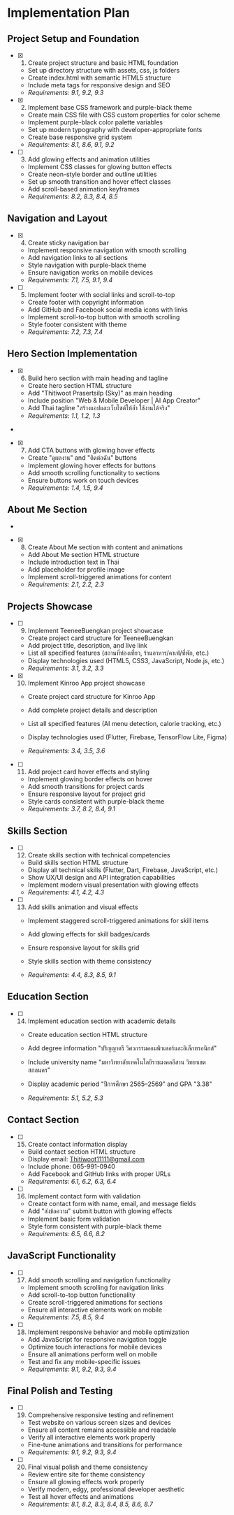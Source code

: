 # Implementation Plan

## Project Setup and Foundation

- [x] 1. Create project structure and basic HTML foundation




  - Set up directory structure with assets, css, js folders
  - Create index.html with semantic HTML5 structure
  - Include meta tags for responsive design and SEO
  - _Requirements: 9.1, 9.2, 9.3_

- [x] 2. Implement base CSS framework and purple-black theme





  - Create main CSS file with CSS custom properties for color scheme
  - Implement purple-black color palette variables
  - Set up modern typography with developer-appropriate fonts
  - Create base responsive grid system
  - _Requirements: 8.1, 8.6, 9.1, 9.2_



- [ ] 3. Add glowing effects and animation utilities






  - Implement CSS classes for glowing button effects
  - Create neon-style border and outline utilities
  - Set up smooth transition and hover effect classes
  - Add scroll-based animation keyframes
  - _Requirements: 8.2, 8.3, 8.4, 8.5_



## Navigation and Layout


- [x] 4. Create sticky navigation bar




  - Implement responsive navigation with smooth scrolling
  - Add navigation links to all sections
  - Style navigation with purple-black theme
  - Ensure navigation works on mobile devices
  - _Requirements: 7.1, 7.5, 9.1, 9.4_



- [ ] 5. Implement footer with social links and scroll-to-top


  - Create footer with copyright information
  - Add GitHub and Facebook social media icons with links
  - Implement scroll-to-top button with smooth scrolling
  - Style footer consistent with theme
  - _Requirements: 7.2, 7.3, 7.4_



## Hero Section Implementation

- [x] 6. Build hero section with main heading and tagline



  - Create hero section HTML structure
  - Add "Thitiwoot Prasertsilp (Sky)" as main heading
  - Include position "Web & Mobile Developer | AI App Creator"
  - Add Thai tagline "สร้างแอปและเว็บไซต์ให้ล้ำ ใช้งานได้จริง"
  - _Requirements: 1.1, 1.2, 1.3_
-

- [x] 7. Add CTA buttons with glowing hover effects




  - Create "ดูผลงาน" and "ติดต่อฉัน" buttons
  - Implement glowing hover effects for buttons
  - Add smooth scrolling functionality to sections
  - Ensure buttons work on touch devices
  - _Requirements: 1.4, 1.5, 9.4_

## About Me Section
-

- [x] 8. Create About Me section with content and animations



  - Add About Me section HTML structure
  - Include introduction text in Thai
  - Add placeholder for profile image
  - Implement scroll-triggered animations for content
  - _Requirements: 2.1, 2.2, 2.3_

## Projects Showcase




- [ ] 9. Implement TeeneeBuengkan project showcase

  - Create project card structure for TeeneeBuengkan
  - Add project title, description, and live link
  - List all specified features (สถานที่ท่องเที่ยว, ร้านอาหาร/คาเฟ่/ที่พัก, etc.)
  - Display technologies used (HTML5, CSS3, JavaScript, Node.js, etc.)
  - _Requirements: 3.1, 3.2, 3.3_

- [x] 10. Implement Kinroo App project showcase





  - Create project card structure for Kinroo App
  - Add complete project details and description
  - List all specified features (AI menu detection, calorie tracking, etc.)



  - Display technologies used (Flutter, Firebase, TensorFlow Lite, Figma)
  - _Requirements: 3.4, 3.5, 3.6_

- [ ] 11. Add project card hover effects and styling

  - Implement glowing border effects on hover
  - Add smooth transitions for project cards
  - Ensure responsive layout for project grid
  - Style cards consistent with purple-black theme
  - _Requirements: 3.7, 8.2, 8.4, 9.1_



## Skills Section

- [ ] 12. Create skills section with technical competencies

  - Build skills section HTML structure
  - Display all technical skills (Flutter, Dart, Firebase, JavaScript, etc.)
  - Show UX/UI design and API integration capabilities
  - Implement modern visual presentation with glowing effects
  - _Requirements: 4.1, 4.2, 4.3_

- [ ] 13. Add skills animation and visual effects

  - Implement staggered scroll-triggered animations for skill items
  - Add glowing effects for skill badges/cards
  - Ensure responsive layout for skills grid


  - Style skills section with theme consistency
  - _Requirements: 4.4, 8.3, 8.5, 9.1_

## Education Section

- [ ] 14. Implement education section with academic details

  - Create education section HTML structure
  - Add degree information "ปริญญาตรี วิศวกรรมคอมพิวเตอร์และอิเล็กทรอนิกส์"
  - Include university name "มหาวิทยาลัยเทคโนโลยีราชมงคลอีสาน วิทยาเขตสกลนคร"


  - Display academic period "ปีการศึกษา 2565–2569" and GPA "3.38"
  - _Requirements: 5.1, 5.2, 5.3_

## Contact Section

- [ ] 15. Create contact information display

  - Build contact section HTML structure
  - Display email: Thitiwoot11111@gmail.com
  - Include phone: 065-991-0940
  - Add Facebook and GitHub links with proper URLs
  - _Requirements: 6.1, 6.2, 6.3, 6.4_

- [ ] 16. Implement contact form with validation

  - Create contact form with name, email, and message fields
  - Add "ส่งข้อความ" submit button with glowing effects
  - Implement basic form validation
  - Style form consistent with purple-black theme
  - _Requirements: 6.5, 6.6, 8.2_

## JavaScript Functionality


- [ ] 17. Add smooth scrolling and navigation functionality

  - Implement smooth scrolling for navigation links
  - Add scroll-to-top button functionality
  - Create scroll-triggered animations for sections
  - Ensure all interactive elements work on mobile
  - _Requirements: 7.5, 8.5, 9.4_

- [ ] 18. Implement responsive behavior and mobile optimization


  - Add JavaScript for responsive navigation toggle
  - Optimize touch interactions for mobile devices
  - Ensure all animations perform well on mobile
  - Test and fix any mobile-specific issues
  - _Requirements: 9.1, 9.2, 9.3, 9.4_


## Final Polish and Testing

- [ ] 19. Comprehensive responsive testing and refinement


  - Test website on various screen sizes and devices
  - Ensure all content remains accessible and readable
  - Verify all interactive elements work properly
  - Fine-tune animations and transitions for performance
  - _Requirements: 9.1, 9.2, 9.3, 9.4_

- [ ] 20. Final visual polish and theme consistency

  - Review entire site for theme consistency
  - Ensure all glowing effects work properly
  - Verify modern, edgy, professional developer aesthetic
  - Test all hover effects and animations
  - _Requirements: 8.1, 8.2, 8.3, 8.4, 8.5, 8.6, 8.7_